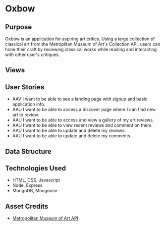 # Oxbow

## Purpose

Oxbow is an application for aspiring art critics. Using a large collection of classical art from the Metroplitan Museum of Art's Collection API, users can hone their craft by reviewing classical works while reading and interacting with other user's critiques.

## Views

## User Stories

- AAV I want to be able to see a landing page with signup and basic application info.
- AAU I want to be able to access a discover page where I can find new art to review.
- AAU I want to be able to access and view a gallery of my art reviews.
- AAU I want to be able to view recent reviews and comment on them.
- AAU I want to be able to update and delete my reviews.
- AAU I want to be able to update and delete my comments.

## Data Structure

## Technologies Used

- HTML, CSS, Javascript
- Node, Express
- MongoDB, Mongoose

## Asset Credits

- [Metropolitan Museum of Art API](https://metmuseum.github.io/)